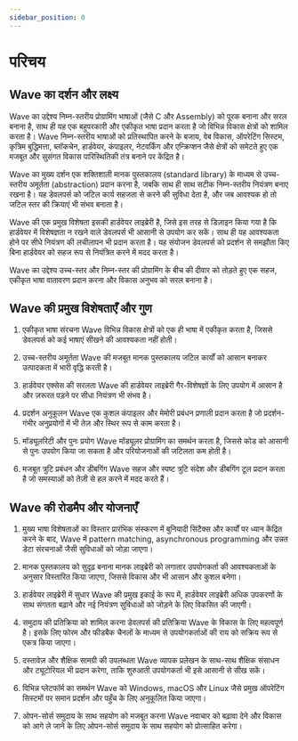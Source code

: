```yaml
---
sidebar_position: 0
---
```


# परिचय
## Wave का दर्शन और लक्ष्य
Wave का उद्देश्य निम्न-स्तरीय प्रोग्रामिंग भाषाओं (जैसे C और Assembly) को पूरक बनाना और सरल बनाना है, साथ ही यह एक बहुपरकारी और एकीकृत भाषा प्रदान करता है जो विभिन्न विकास क्षेत्रों को शामिल करता है। Wave निम्न-स्तरीय भाषाओं को प्रतिस्थापित करने के बजाय, वेब विकास, ऑपरेटिंग सिस्टम, कृत्रिम बुद्धिमत्ता, ब्लॉकचेन, हार्डवेयर, कंपाइलर, नेटवर्किंग और एन्क्रिप्शन जैसे क्षेत्रों को समेटते हुए एक मजबूत और सुसंगत विकास पारिस्थितिकी तंत्र बनाने पर केंद्रित है।

Wave का मुख्य दर्शन एक शक्तिशाली मानक पुस्तकालय (standard library) के माध्यम से उच्च-स्तरीय अमूर्तता (abstraction) प्रदान करना है, जबकि साथ ही साथ सटीक निम्न-स्तरीय नियंत्रण बनाए रखना है। यह डेवलपर्स को जटिल कार्य सहजता से करने की सुविधा देता है, और जब आवश्यक हो तो जटिल स्तर की क्रियाएं भी संभव बनाता है।

Wave की एक प्रमुख विशेषता इसकी हार्डवेयर लाइब्रेरी है, जिसे इस तरह से डिज़ाइन किया गया है कि हार्डवेयर में विशेषज्ञता न रखने वाले डेवलपर्स भी आसानी से उपयोग कर सकें। साथ ही यह आवश्यकता होने पर सीधे नियंत्रण की लचीलापन भी प्रदान करता है। यह संयोजन डेवलपर्स को प्रदर्शन से समझौता किए बिना हार्डवेयर को सहज रूप से नियंत्रित करने में मदद करता है।

Wave का उद्देश्य उच्च-स्तर और निम्न-स्तर की प्रोग्रामिंग के बीच की दीवार को तोड़ते हुए एक सहज, एकीकृत भाषा वातावरण प्रदान करना और विकास अनुभव को सरल बनाना है।

## Wave की प्रमुख विशेषताएँ और गुण
1. एकीकृत भाषा संरचना
Wave विभिन्न विकास क्षेत्रों को एक ही भाषा में एकीकृत करता है, जिससे डेवलपर्स को कई भाषाएं सीखने की आवश्यकता नहीं होती।

2. उच्च-स्तरीय अमूर्तता
Wave की मजबूत मानक पुस्तकालय जटिल कार्यों को आसान बनाकर उत्पादकता में भारी वृद्धि करती है।

3. हार्डवेयर एक्सेस की सरलता
Wave की हार्डवेयर लाइब्रेरी गैर-विशेषज्ञों के लिए उपयोग में आसान है और ज़रूरत पड़ने पर सीधा नियंत्रण भी संभव है।

4. प्रदर्शन अनुकूलन
Wave एक कुशल कंपाइलर और मेमोरी प्रबंधन प्रणाली प्रदान करता है जो प्रदर्शन-गंभीर अनुप्रयोगों में भी तेज़ और स्थिर रूप से काम करता है।

5. मॉड्यूलरिटी और पुनः प्रयोग
Wave मॉड्यूलर प्रोग्रामिंग का समर्थन करता है, जिससे कोड को आसानी से पुनः उपयोग किया जा सकता है और परियोजनाओं की जटिलता कम होती है।

6. मजबूत त्रुटि प्रबंधन और डीबगिंग
Wave सहज और स्पष्ट त्रुटि संदेश और डीबगिंग टूल प्रदान करता है जो समस्याओं को तेज़ी से हल करने में मदद करते हैं।

## Wave की रोडमैप और योजनाएँ
1. मुख्य भाषा विशेषताओं का विस्तार
प्रारंभिक संस्करण में बुनियादी सिंटैक्स और कार्यों पर ध्यान केंद्रित करने के बाद, Wave में pattern matching, asynchronous programming और उन्नत डेटा संरचनाओं जैसी सुविधाओं को जोड़ा जाएगा।

2. मानक पुस्तकालय को सुदृढ़ बनाना
मानक लाइब्रेरी को लगातार उपयोगकर्ता की आवश्यकताओं के अनुसार विस्तारित किया जाएगा, जिससे विकास और भी आसान और कुशल बनेगा।

3. हार्डवेयर लाइब्रेरी में सुधार
Wave की प्रमुख इकाई के रूप में, हार्डवेयर लाइब्रेरी अधिक उपकरणों के साथ संगतता बढ़ाने और नई नियंत्रण सुविधाओं को जोड़ने के लिए विकसित की जाएगी।

4. समुदाय की प्रतिक्रिया को शामिल करना
डेवलपर्स की प्रतिक्रिया Wave के विकास के लिए महत्वपूर्ण है। इसके लिए फोरम और फीडबैक चैनलों के माध्यम से उपयोगकर्ताओं की राय को सक्रिय रूप से एकत्र किया जाएगा।

5. दस्तावेज़ और शैक्षिक सामग्री की उपलब्धता
Wave व्यापक प्रलेखन के साथ-साथ शैक्षिक संसाधन और ट्यूटोरियल भी प्रदान करेगा, ताकि शुरुआती उपयोगकर्ता भी इसे आसानी से सीख सकें।

6. विभिन्न प्लेटफॉर्म का समर्थन
Wave को Windows, macOS और Linux जैसे प्रमुख ऑपरेटिंग सिस्टमों पर समान प्रदर्शन और पहुँच के लिए अनुकूलित किया जाएगा।

7. ओपन-सोर्स समुदाय के साथ सहयोग को मजबूत करना
Wave नवाचार को बढ़ावा देने और विकास को आगे ले जाने के लिए ओपन-सोर्स समुदाय के साथ सहयोग को प्रोत्साहित करेगा।
